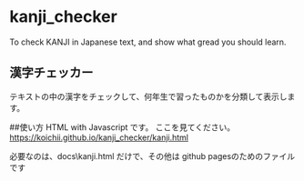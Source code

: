 # kanji_checker
To check KANJI in Japanese text, and show what gread you should learn.  

## 漢字チェッカー
テキストの中の漢字をチェックして、何年生で習ったものかを分類して表示します。

##使い方
HTML with Javascript です。
ここを見てください。
https://koichii.github.io/kanji_checker/kanji.html

必要なのは、docs\kanji.html だけで、その他は github pagesのためのファイルです
